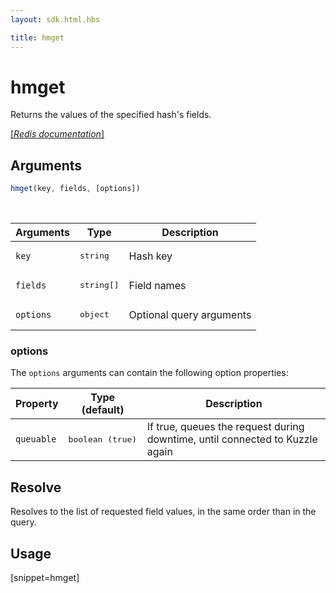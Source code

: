 ```yaml
---
layout: sdk.html.hbs

title: hmget
---
```


# hmget

Returns the values of the specified hash's fields.

[[_Redis documentation_]](https://redis.io/commands/hmget)

## Arguments

```js
hmget(key, fields, [options])

```

<br/>

| Arguments    | Type    | Description |
|--------------|---------|-------------|
| `key` | <pre>string</pre> | Hash key |
| `fields` | <pre>string[]</pre> | Field names |
| ``options`` | <pre>object</pre> | Optional query arguments |

### options

The `options` arguments can contain the following option properties:

| Property   | Type (default)   | Description                       |
| ---------- | ------- | --------------------------------- |
| `queuable` | <pre>boolean (true)</pre> | If true, queues the request during downtime, until connected to Kuzzle again |

## Resolve

Resolves to the list of requested field values, in the same order than in the query.

## Usage

[snippet=hmget]
